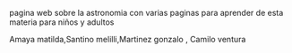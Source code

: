 pagina web sobre la astronomia con varias paginas para aprender de esta materia para niños y adultos 

Amaya matilda,Santino melilli,Martinez gonzalo , Camilo ventura
